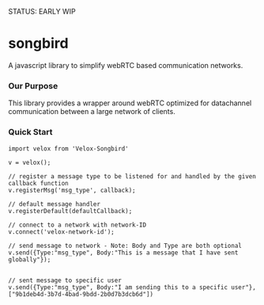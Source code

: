 STATUS: EARLY WIP

# songbird
A javascript library to simplify webRTC based communication networks.

### Our Purpose
This library provides a wrapper around webRTC optimized for datachannel communication between a large network of clients. 

### Quick Start
```
import velox from 'Velox-Songbird'

v = velox(); 

// register a message type to be listened for and handled by the given callback function
v.registerMsg('msg_type', callback);

// default message handler
v.registerDefault(defaultCallback);

// connect to a network with network-ID
v.connect('velox-network-id');

// send message to network - Note: Body and Type are both optional
v.send({Type:"msg_type", Body:"This is a message that I have sent globally"});


// sent message to specific user
v.send({Type:"msg_type", Body:"I am sending this to a specific user"}, ["9b1deb4d-3b7d-4bad-9bdd-2b0d7b3dcb6d"])

```
